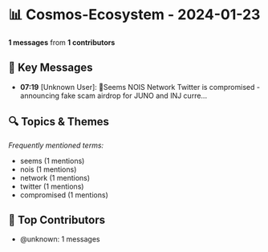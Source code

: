 # 📊 Cosmos-Ecosystem - 2024-01-23
**1 messages** from **1 contributors**

## 💬 Key Messages
- **07:19** [Unknown User]: 🚨Seems NOIS Network Twitter is compromised - announcing fake scam airdrop for JUNO and INJ  curre...

## 🔍 Topics & Themes
*Frequently mentioned terms:*
- seems (1 mentions)
- nois (1 mentions)
- network (1 mentions)
- twitter (1 mentions)
- compromised (1 mentions)

## 👥 Top Contributors
- @unknown: 1 messages